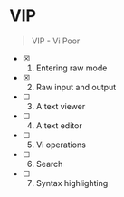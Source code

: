# VIP

> VIP - Vi Poor

- [x] 1. Entering raw mode
- [x] 2. Raw input and output
- [ ] 3. A text viewer
- [ ] 4. A text editor
- [ ] 5. Vi operations
- [ ] 6. Search
- [ ] 7. Syntax highlighting